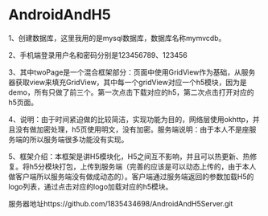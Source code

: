 # AndroidAndH5
1、创建数据库，这里我用的是mysql数据库，数据库名称mymvcdb。

2、手机端登录用户名和密码分别是123456789、123456

3、其中twoPage是一个混合框架部分：页面中使用GridView作为基础，从服务器获取view来填充GridView，其中每一个gridView对应一个h5模块，因为是demo，所有只做了前三个。第一次点击下载对应的h5，第二次点击打开对应的h5页面。

4、说明：由于时间紧迫做的比较简洁，实现功能为目的，网络层使用okhttp，并且没有做加密处理，h5页使用明文，没有加密。服务端说明：由于本人不是座服务端的所以服务端很多功能没有实现。

5、框架介绍：本框架是讲H5模块化，H5之间互不影响，并且可以热更新、热修复。将h5分模块打包，上传到服务端（完善的应该是可以动态上传的，由于本人做客户端所以服务端没有做成动态的）。客户端通过服务端返回的参数加载H5的logo列表，通过点击对应的logo加载对应的h5模块。

服务器地址https://github.com/1835434698/AndroidAndH5Server.git
